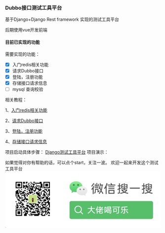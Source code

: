 ### Dubbo接口测试工具平台
基于Django+Django Rest framework 实现的测试工具平台

后期使用vue开发前端
#### 目前已实现的功能
需要实现的功能：
 - [x] 入门redis相关功能
 - [x] 请求Dubbo接口
 - [x] 登陆，注册功能
 - [x] 存储接口请求信息
 - [ ] mysql 查询校验
 
 相关教程：
 
 1、[入门redis相关功能](https://blog.csdn.net/zxc19854/article/details/108344069)
 
 2、[请求Dubbo接口](https://blog.csdn.net/zxc19854/article/details/108382200)
 
 3、[登陆，注册功能](https://blog.csdn.net/zxc19854/article/details/108507765)
 
 4、[存储接口请求信息](https://blog.csdn.net/zxc19854/article/details/108639294)
 
 项目启动具体步骤：
 [Django测试工具平台](https://blog.csdn.net/zxc19854/article/details/108639294)
 项目演示：
 
 
 如果觉得对你有帮助的话，可以点个start，关注一波。
 欢迎一起来开发这个测试工具平台
 ![avatar](公众号.png)
 
